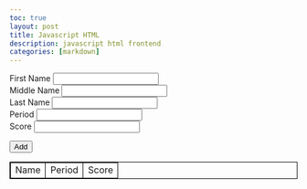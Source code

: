 ```yaml
---
toc: true
layout: post
title: Javascript HTML
description: javascript html frontend
categories: [markdown]
---
```




<head>
    <meta charset="UTF-8">
    <meta name="viewport" content="width=device-width, initial- scale=1.0">
    <title>Document</title>
    <style>
        table,td{
            border: 1px solid black;
            border-collapse: collapse;
        }
    </style>
</head>

<script>
    function table() {
        var first = document.getElementById("val1");
        var second = document.getElementById("val2");
        var third = document.getElementById("val3");
        var period = document.getElementById("period");
        var score = document.getElementById("score");
        var name = first + " " + second;
        var name1 = name + " " + third;
        var output = document.querySelector("#output tbody");
        output.innerHTML += "<tr><td>"+name.value+"</td><td>"+period.value+"</td><td>"+score.value+"</td></tr>"
    }
</script> 

<body>
    <form action="">
        <div>
            <label for="name">First Name</label>
            <input type="text" id="val1">
        </div>
        <div>
            <label for="name">Middle Name</label>
            <input type="text" id="val2">
        </div>
        <div>
            <label for="name">Last Name</label>
            <input type="text" id="val3">
        </div>
        <div>
            <label for="name">Period</label>
            <input type="text" id="period">
        </div>
        <div>
            <label for="name">Score</label>
            <input type="text" id="score">
        </div>
    </form>
    <input type="button" onclick="table();" value="Add">
    <div>
        <table id="output">
            <thead><td>Name</td><td>Period</td><td>Score</td></thead>
            <tbody></tbody>
        </table>
    </div>    
</body>

 

   
